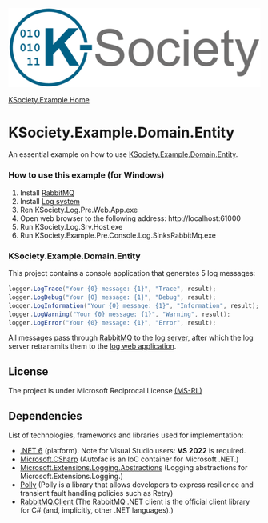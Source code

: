 ![Logo](https://github.com/K-Society/KSociety.Example/blob/master/docs/K-Society__Logo_vs-negative.png)

[KSociety.Example Home](https://github.com/K-Society/KSociety.Example)

# KSociety.Example.Domain.Entity

An essential example on how to use [KSociety.Example.Domain.Entity](https://github.com/K-Society/KSociety.Example/tree/master/Src/01/05/KSociety.Example.Domain.Entity).

### How to use this example (for Windows)

1. Install [RabbitMQ](https://github.com/K-Society/KSociety.RabbitMQ.Install/releases)
2. Install [Log system](https://github.com/K-Society/KSociety.Log/releases)
3. Ren KSociety.Log.Pre.Web.App.exe
4. Open web browser to the following address: http://localhost:61000
5. Run KSociety.Log.Srv.Host.exe
6. Run KSociety.Example.Pre.Console.Log.SinksRabbitMq.exe

### KSociety.Example.Domain.Entity

This project contains a console application that generates 5 log messages:
```cs
logger.LogTrace("Your {0} message: {1}", "Trace", result);
logger.LogDebug("Your {0} message: {1}", "Debug", result);
logger.LogInformation("Your {0} message: {1}", "Information", result);
logger.LogWarning("Your {0} message: {1}", "Warning", result);
logger.LogError("Your {0} message: {1}", "Error", result);
```

All messages pass through [RabbitMQ](https://www.rabbitmq.com/) to the [log server](https://github.com/K-Society/KSociety.Log), after which the log server retransmits them to the [log web application](https://github.com/K-Society/KSociety.Log).


## License
The project is under Microsoft Reciprocal License [(MS-RL)](http://www.opensource.org/licenses/MS-RL)

## Dependencies

List of technologies, frameworks and libraries used for implementation:

- [.NET 6](https://dotnet.microsoft.com/download/dotnet/6.0) (platform). Note for Visual Studio users: **VS 2022** is required.
- [Microsoft.CSharp](Microsoft.CSharp) (Autofac is an IoC container for Microsoft .NET.)
- [Microsoft.Extensions.Logging.Abstractions](https://www.nuget.org/packages/Microsoft.Extensions.Logging.Abstractions/) (Logging abstractions for Microsoft.Extensions.Logging.)
- [Polly](https://www.nuget.org/packages/Polly) (Polly is a library that allows developers to express resilience and transient fault handling policies such as Retry)
- [RabbitMQ.Client](https://www.nuget.org/packages/RabbitMQ.Client) (The RabbitMQ .NET client is the official client library for C# (and, implicitly, other .NET languages).)